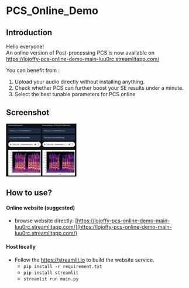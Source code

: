 # PCS_Online_Demo
## Introduction
Hello everyone!  
An online version of Post-processing PCS is now available on https://lojoffy-pcs-online-demo-main-luu0rc.streamlitapp.com/  
  
You can benefit from :
1. Upload your audio directly without installing anything.
2. Check whether PCS can further boost your SE results under a minute.
3. Select the best tunable parameters for PCS online

## Screenshot
<img src="https://github.com/RoyChao19477/PCS_Online_Demo/blob/main/figs/screenshot_1.png" height="144">  

## How to use?
#### Online website (suggested)
- browse website directly: [https://lojoffy-pcs-online-demo-main-luu0rc.streamlitapp.com/](https://lojoffy-pcs-online-demo-main-luu0rc.streamlitapp.com/)

#### Host locally
- Follow the https://streamlit.io to build the website service.
  - `pip install -r requirement.txt`
  - `pip install streamlit`
  - `streamlit run main.py`
